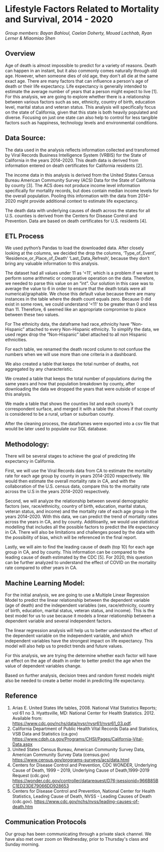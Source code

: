 # Lifestyle Factors Related to Mortality and Survival, 2014 - 2020

*Group members: Bayan Bahloul, Caelan Doherty, Mouad Lachhab, Ryan Lerner & Miaomiao Shen*

## Overview 

Age of death is almost impossible to predict for a variety of reasons. Death can happen in an instant, but it also commonly comes naturally through old age. However, when someone dies of old age, they don't all die at the same exact age. There are many factors that can influence a person's age of death or their life expectancy. Life expectancy is generally intended to estimate the average number of years that a person might expect to live [1]. For this analysis, we are going to explore whether there is a relationship between various factors such as sex, ethnicity, country of birth, education level, marital status and veteran status. This analysis will specifically focus on the state of California, given that this state is both heavily populated and diverse. Focusing on just one state can also help to control for less tangible factors such as happiness, technology levels and environmental conditions.  

## Data Source: 

The data used in the analysis reflects information collected and transformed by Viral Records Business Intelligence System (VRBIS) for the State of California in the years 2014–2020. This death data is derived from information entered on death certificates for California residents [2]. 

The income data in this analysis is derived from the United States Census Bureau American Community Survey (ACS) Data for the State of California by county [3]. The ACS does not produce income level information specifically for mortality records, but does contain median income levels for the overall population. Pooling this information with the data from 2014–2020 might provide additional context to estimate life expectancy. 

The death data with underlying causes of death across the states for all U.S. counties is derived from the Centers for Disease Control and Prevention. Data are based on death certificates for U.S. residents [4]. 

## ETL Process

We used python’s Pandas to load the downloaded data. After closely looking at the columns, we decided the drop the columns, ‘Type_of_Event’, ‘Residence_or_Place_of_Death’ 
‘Last_Data_Refresh’, because they don’t bring any valuable information to this analysis.
 
The dataset had all values under 11 as ‘<11’, which is a problem if we want to perform some arithmetic or comparative operation on the data. Therefore, we needed to parse this value on an “int”. Our solution in this case was to average the value to 6 in order to ensure that the death totals were all numerical/graphable. We chose this default value because there are many instances in the table where the death count equals zero. Because 0 did exist in some rows, we could understand '<11' to be greater than 0 and less than 11. Therefore, 6 seemed like an appropriate compromise to place between these two values. 
 
For The ethnicity data, the dataframe had race_ethnicity have “Non-Hispanic” attached to every Non-Hispanic ethnicity. To simplify the data, we used regex drop the “Non-Hispanic” label attached to all non Hispanic ethnicities. 
 
For each table, we renamed the death record column to not confuse the numbers when we will use more than one criteria in a dashboard.
 
We also created a table that keeps the total number of deaths, not aggregated by any characteristic. 
 
We created a table that keeps the total number of populations during the same years and how that population breakdown by county, after downloading the data we dropped the years that were outside of scope of this analysis. 
 
We made a table that shows the counties list and each county’s correspondent surface, and merged it with a table that shows if that county is considered to be a rural, urban or suburban county.
 
After the cleaning process, the dataframes were exported into a csv file that would be later used to populate our SQL database.


## Methodology:

There will be several stages to achieve the goal of predicting life expectancy in California. 

First, we will use the Viral Records data from CA to estimate the mortality rate for each age group by county in years 2014-2020 respectively. We would then estimate the overall mortality rate in CA, and with the collaboration of the U.S. census data, compare this to the mortality rate across the U.S in the years 2014–2020 respectively. 

Second, we will analyze the relationship between several demographic factors (sex, race/ethnicity, country of birth, education, marital status, veteran status, and income) and the mortality rate of each age group in the years 2014–2020. With this data, we can predict the trend of mortality rates across the years in CA, and by county. Additioanlly, we would use statistical modelling that includes all the possible factors to predict the life expectancy in CA. There will also be limitations and challenges posed by the data with the possibility of bias, which will be referenced in the final report.

Lastly, we will aim to find the leading cause of death (top 10) for each age group in CA, and by county. This information can be compared to the leading cause of death estimated by the CDC [5]. For 2020, this question can be further analyzed to understand the effect of COVID on the mortality rate compared to other years in CA. 

## Machine Learning Model:

For the initial analysis, we are going to use a Multiple Linear Regression Model to predict the linear relationship between the dependent variable (age of death) and the  independent variables (sex, race/ethnicity, country of birth, education, marital status, veteran status, and income). This is the best model for us to use because it models a linear relationship between a dependent variable and several independent factors. 

The linear regression analysis will help us to better understand the effect of the dependent variable on the independent variable, and which independent variables have the strongest impact on life expectancy. This model will also help us to predict trends and future values.

For this analysis, we are trying the determine whether each factor will have an effect on the age of death in order to better predict the age when the value of dependent variables change. 

Based on further analysis, decision trees and random forest models might also be needed to create a better model in predicting life expectancy. 


## Reference

1.	Arias E. United States life tables, 2008. National Vital Statistics Reports; vol 61 no 3. Hyattsville, MD: National Center for     Health Statistics. 2012. Available from: https://www.cdc.gov/nchs/data/nvsr/nvsr61/nvsr61_03.pdf.
2.	California Department of Public Health Vital Records Data and Statistics, VSB Data and Statistics (ca.gov) https://www.cdph.ca.gov/Programs/CHSI/Pages/California-Vital-Data.aspx
3.	United States Census Bureau, American Community Survey Data, American Community Survey Data (census.gov)        https://www.census.gov/programs-surveys/acs/data.html
4.	Centers for Disease Control and Prevention, CDC WONDER, Underlying Cause of Death, 1999 – 2019, Underlying Cause of Death,1999-2019 Request (cdc.gov) https://wonder.cdc.gov/controller/datarequest/D76;jsessionid=966B85BC1ED23DE79066DD928653
5.	Centers for Disease Control and Prevention, National Center for Health Statistics, Leading Cause of Death, NVSS - Leading Causes of Death (cdc.gov). https://www.cdc.gov/nchs/nvss/leading-causes-of-death.htm

## Communication Protocols
Our group has been communicating through a private slack channel. We have also met over zoom on Wednesday, prior to Thursday's class and Sunday morning. 
